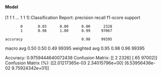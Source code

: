 #### Model
[1 1 1 ... 1 1 1]
Classification Report:
              precision    recall  f1-score   support

           0       0.03      0.00      0.00      2328
           1       0.98      1.00      0.99     97067

    accuracy                           0.98     99395
   macro avg       0.50      0.50      0.49     99395
weighted avg       0.95      0.98      0.96     99395

Accuracy: 0.9759444640072438
Confusion Matrix:
[[    2  2326]
 [   65 97002]]
Confusion Matrix (%):
[[2.01217365e-03 2.34015796e+00]
 [6.53956436e-02 9.75924342e+01]]
